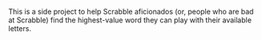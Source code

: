This is a side project to help Scrabble aficionados (or, people who are bad at Scrabble) find the highest-value word they can play with their available letters.